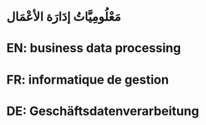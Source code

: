 # مَعْلُومِيَّاتُ إدَارَة الأعْمَال

# EN: business data processing

# FR: informatique de gestion

# DE: Geschäftsdatenverarbeitung
